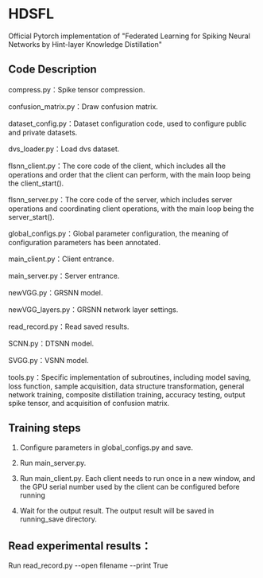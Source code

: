 # HDSFL
Official Pytorch implementation of "Federated Learning for Spiking Neural Networks by Hint-layer Knowledge Distillation"

## Code Description
compress.py：Spike tensor compression.

confusion_matrix.py：Draw confusion matrix.

dataset_config.py：Dataset configuration code, used to configure public and private datasets.

dvs_loader.py：Load dvs dataset.

flsnn_client.py：The core code of the client, which includes all the operations and order that the client can perform, with the main loop being the client_start().

flsnn_server.py：The core code of the server, which includes server operations and coordinating client operations, with the main loop being the server_start().

global_configs.py：Global parameter configuration, the meaning of configuration parameters has been annotated.

main_client.py：Client entrance.

main_server.py：Server entrance.

newVGG.py：GRSNN model.

newVGG_layers.py：GRSNN network layer settings.

read_record.py：Read saved results.

SCNN.py：DTSNN model.

SVGG.py：VSNN model.

tools.py：Specific implementation of subroutines, including model saving, loss function, sample acquisition, data structure transformation, general network training, composite distillation training, accuracy testing, output spike tensor, and acquisition of confusion matrix.

## Training steps
1. Configure parameters in global_configs.py and save.

2. Run main_server.py.

3. Run main_client.py. Each client needs to run once in a new window, and the GPU serial number used by the client can be configured before running

4. Wait for the output result. The output result will be saved in running_save directory.

## Read experimental results：
Run read_record.py --open filename --print True
